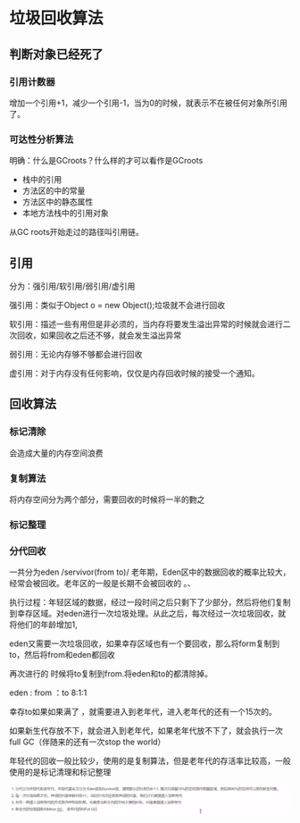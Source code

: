 

# 垃圾回收算法

## 判断对象已经死了

### 引用计数器

增加一个引用+1，减少一个引用-1，当为0的时候，就表示不在被任何对象所引用了。

### 可达性分析算法

明确：什么是GCroots？什么样的才可以看作是GCroots

- 栈中的引用
- 方法区的中的常量
- 方法区中的静态属性
- 本地方法栈中的引用对象

从GC roots开始走过的路径叫引用链。

## 引用

分为：强引用/软引用/弱引用/虚引用

强引用：类似于Object  o = new Object();垃圾就不会进行回收

软引用：描述一些有用但是非必须的，当内存将要发生溢出异常的时候就会进行二次回收，如果回收之后还不够，就会发生溢出异常

弱引用：无论内存够不够都会进行回收

虚引用：对于内存没有任何影响，仅仅是内存回收时候的接受一个通知。

## 回收算法

### 标记清除

会造成大量的内存空间浪费

### 复制算法

将内存空间分为两个部分，需要回收的时候将一半的覅之

### 标记整理

### 分代回收

一共分为eden  /servivor(from   to)/ 老年期，Eden区中的数据回收的概率比较大，经常会被回收。老年区的一般是长期不会被回收的 。、

执行过程：年轻区域的数据，经过一段时间之后只剩下了少部分，然后将他们复制到幸存区域。对eden进行一次垃圾处理。从此之后，每次经过一次垃圾回收，就将他们的年龄增加1,

eden又需要一次垃圾回收，如果幸存区域也有一个要回收，那么将form复制到to，然后将from和eden都回收

再次进行的 时候将to复制到from.将eden和to的都清除掉。

eden : from ：to 8:1:1

幸存to如果如果满了 ，就需要进入到老年代，进入老年代的还有一个15次的。

如果新生代存放不下，就会进入到老年代，如果老年代放不下了，就会执行一次full GC（伴随来的还有一次stop the world）

年轻代的回收一般比较少，使用的是复制算法，但是老年代的存活率比较高，一般使用的是标记清理和标记整理

![image-20200405182602982](images/image-20200405182602982.png)











